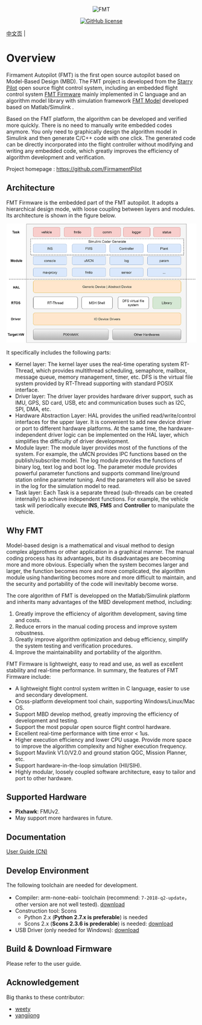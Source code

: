 <p align="center"><img width="200" src="https://github.com/FirmamentPilot/fmt_user_guide_cn/blob/master/figures/logo.png" alt=FMT logo"></p>

<p align="center">
  <a href="/LICENSE"><img src="https://img.shields.io/badge/license-Apache--2.0-brightgreen" alt="GitHub license" /></a>
</p>

[中文页](README_cn.md) |

Overview
============================
Firmament Autopilot (FMT) is the first open source autopilot based on Model-Based Design (MBD). The FMT project is developed from the [Starry Pilot](https://github.com/JcZou/StarryPilot) open source flight control system, including an embedded flight control system [FMT Firmware](https://github.com/FirmamentPilot/FMT_Firmware) mainly implemented in C language and an algorithm model library with simulation framework [FMT Model](https://github.com/FirmamentPilot/FMT_Model) developed based on Matlab/Simulink .

Based on the FMT platform, the algorithm can be developed and verified more quickly. There is no need to manually write embedded codes anymore. You only need to graphically design the algorithm model in Simulink and then generate C/C++ code with one click. The generated code can be directly incorporated into the flight controller without modifying and writing any embedded code, which greatly improves the efficiency of algorithm development and verification.

Project homepage : https://github.com/FirmamentPilot

## Architecture
FMT Firmware is the embedded part of the FMT autopilot. It adopts a hierarchical design mode, with loose coupling between layers and modules. Its architecture is shown in the figure below.

![fmt_structure](figures/fmt_struct.png)

It specifically includes the following parts:

- Kernel layer: The kernel layer uses the real-time operating system RT-Thread, which provides multithread scheduling, semaphore, mailbox, message queue, memory management, timer, etc. DFS is the virtual file system provided by RT-Thread supporting with standard POSIX interface.
- Driver layer: The driver layer provides hardware driver support, such as IMU, GPS, SD card, USB, etc and communication buses such as I2C, SPI, DMA, etc.
- Hardware Abstraction Layer: HAL provides the unified read/write/control  interfaces for the upper layer. It is convenient to add new device driver or port to different hardware platforms. At the same time, the hardware-independent driver logic can be implemented on the HAL layer, which simplifies the difficulty of driver development.
- Module layer: The module layer provides most of the functions of the system. For example, the uMCN provides IPC functions based on the publish/subscribe model. The log module provides the functions of binary log, text log and boot log. The parameter module provides powerful parameter functions and supports command line/ground station online parameter tuning. And the parameters will also be saved in the log for the simulation model to read.
- Task layer: Each Task is a separate thread (sub-threads can be created internally) to achieve independent functions. For example, the vehicle task will periodically execute **INS**, **FMS** and **Controller** to manipulate the vehicle. 

## Why FMT
Model-based design is a mathematical and visual  method to design complex algprothms or other application in a graphical manner. The manual coding process has its advantages, but its disadvantages are becoming more and more obvious. Especially when the system becomes larger and larger, the function becomes more and more complicated, the algorithm module using handwriting becomes more and more difficult to maintain, and the security and portability of the code will inevitably become worse.

The core algorithm of FMT is developped on the Matlab/Simulink platform and inherits many advantages of the MBD development method, including:

1. Greatly improve the efficiency of algorithm development, saving time and  costs.
2. Reduce errors in the manual coding process and improve system robustness.
3. Greatly improve algorithm optimization and debug efficiency, simplify the system testing and verification procedures.
4. Improve the maintainability and portability of the algorithm.

FMT Firmware is lightweight, easy to read and use, as well as excellent stability and real-time performance. In summary, the features of FMT Firmware include:

- A lightweight flight control system written in C language, easier to use and  secondary development.
- Cross-platform development tool chain, supporting Windows/Linux/Mac OS.
- Support MBD develop method, greatly improving the efficiency of development and testing.
- Support the most popular open source flight control hardware.
- Excellent real-time performance with time error < 1us.
- Higher execution efficiency and lower CPU usage. Provide more space to improve the algorithm complexity and higher execution frequency.
- Support Mavlink V1.0/V2.0 and  ground station QGC, Mission Planner, etc.
- Support hardware-in-the-loop simulation (HIl/SIH).
- Highly modular, loosely coupled software architecture, easy to tailor and port to other hardware.

## Supported Hardware
- **Pixhawk**: FMUv2.
-  May support more hardwares in future. 

## Documentation
[User Guide (CN)](https://github.com/FirmamentPilot/fmt_user_guide_cn)

## Develop Environment
The following toolchain are needed for development.

- Compiler: arm-none-eabi- toolchain (recommend: `7-2018-q2-update`，other version are not well tested). [download](https://developer.arm.com/tools-and-software/open-source-software/developer-tools/gnu-toolchain/gnu-rm/downloads)
- Construction tool: Scons
  - Python 2.x (**Python 2.7.x is preferable**) is needed
  - Scons 2.x (**Scons 2.3.6 is prederable**) is needed: [download](https://sourceforge.net/projects/scons/files/scons/2.3.6/)
- USB Driver (only needed for Windows): [download](https://www.st.com/en/development-tools/stsw-stm32102.html)
  
## Build & Download Firmware
Please refer to the user guide.

## Acknowledgement
Big thanks to these contributor:
- [weety](https://github.com/weety)
- [yangjiong](https://github.com/yangjion)

